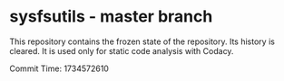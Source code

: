 # sysfsutils - master branch

This repository contains the frozen state of the repository.
Its history is cleared. It is used only for static code
analysis with Codacy.

Commit Time: 1734572610